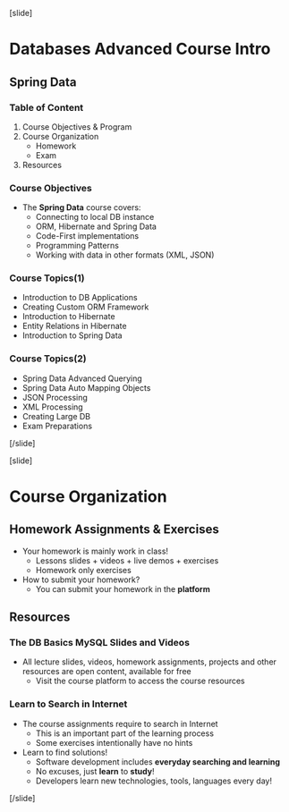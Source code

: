 [slide]

# Databases Advanced Course Intro

## Spring Data

### Table of Content

1. Course Objectives & Program
2. Course Organization
   - Homework
   - Exam
3. Resources

### Course Objectives

- The **Spring Data** course covers:
  - Connecting to local DB instance
  - ORM, Hibernate and Spring Data
  - Code-First implementations
  - Programming Patterns
  - Working with data in other formats (XML, JSON)

### Course Topics(1)

- Introduction to DB Applications
- Creating Custom ORM Framework
- Introduction to Hibernate
- Entity Relations in Hibernate
- Introduction to Spring Data

### Course Topics(2)

- Spring Data Advanced Querying
- Spring Data Auto Mapping Objects
- JSON Processing
- XML Processing
- Creating Large DB
- Exam Preparations

[/slide]

[slide]

# Course Organization

## Homework Assignments & Exercises

- Your homework is mainly work in class!
  - Lessons slides + videos + live demos + exercises
  - Homework only exercises
- How to submit your homework?
  - You can submit your homework in the **platform**

## Resources

### The DB Basics MySQL Slides and Videos

- All lecture slides, videos, homework assignments, projects and other resources are open content, available for free
  - Visit the course platform to access the course resources

### Learn to Search in Internet

- The course assignments require to search in Internet
  - This is an important part of the learning process
  - Some exercises intentionally have no hints
- Learn to find solutions!
  - Software development includes **everyday searching and learning**
  - No excuses, just **learn** to **study**!
  - Developers learn new technologies, tools, languages every day!

[/slide]
